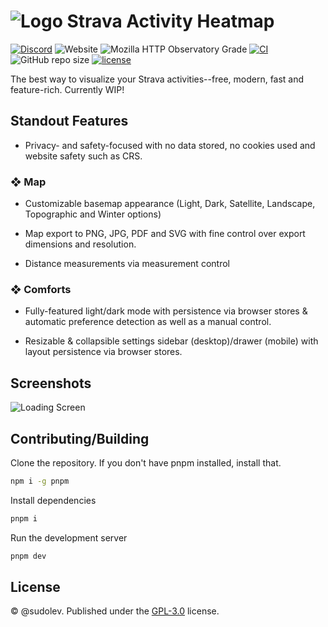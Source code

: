 # ![Logo](https://github.com/sudolev/StravaMultiMapper/assets/61996958/3ac93fc4-6c78-460b-b964-22db9b5045d2) Strava Activity Heatmap

[![Discord](https://img.shields.io/discord/1166050503998849154?logo=discord&logoColor=white&label=discord&color=%235d6af2&link=https%3A%2F%2Fdiscord.gg%2F5P3AYFrwQG)](https://discord.gg/5P3AYFrwQG)
![Website](https://img.shields.io/website?url=https%3A%2F%2Fstravamap.pages.dev%2F)
![Mozilla HTTP Observatory Grade](https://img.shields.io/mozilla-observatory/grade-score/stravamap.pages.dev)
[![CI](https://github.com/sudolev/StravaMultiMapper/actions/workflows/ci.yml/badge.svg)](https://github.com/sudolev/StravaMultiMapper/actions/workflows/ci.yml)
![GitHub repo size](https://img.shields.io/github/repo-size/sudolev/StravaMultiMapper)
[![license](https://img.shields.io/github/license/sudolev/StravaMultiMapper)](https://github.com/sudolev/StravaMultiMapper/blob/main/LICENSE)

The best way to visualize your Strava activities--free, modern, fast and feature-rich. Currently WIP!

## Standout Features

- Privacy- and safety-focused with no data stored, no cookies used and website safety such as CRS.

### ❖ Map

- Customizable basemap appearance (Light, Dark, Satellite, Landscape, Topographic and Winter options)

- Map export to PNG, JPG, PDF and SVG with fine control over export dimensions and resolution.

- Distance measurements via measurement control

### ❖ Comforts

- Fully-featured light/dark mode with persistence via browser stores & automatic preference detection as well as a manual control.

- Resizable & collapsible settings sidebar (desktop)/drawer (mobile) with layout persistence via browser stores.


## Screenshots

![Loading Screen](https://github.com/sudolev/StravaMultiMapper/assets/61996958/b3274e8b-a5dc-4a41-a1c1-85050ac9c86a)


## Contributing/Building

Clone the repository. If you don't have pnpm installed, install that.

```bash
npm i -g pnpm
```

Install dependencies

```bash
pnpm i
```

Run the development server

```bash
pnpm dev
```

## License
© @sudolev. Published under the [GPL-3.0](./LICENSE) license.
